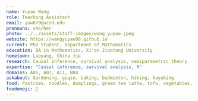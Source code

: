 ```yaml
---
name: Yuyao Wang
role: Teaching Assistant
email: yuw079@ucsd.edu
pronouns: she/her
photo: ../../assets/staff-images/wang_yuyao.jpeg
website: https://wangyuyao98.github.io
current: PhD Student, Department of Mathematics
education: BA in Mathematics, Xi'an Jiaotong University
hometown: Luoyang, China 🇹🇼
research: Causal inference, survival analysis, semiparametric theory
expertise: "Causal inference, survival analysis, R"
domains: A05, A07, A11, B04
askabout: Gardening, guqin, baking, badminton, hiking, kayaking
food: Pastries, noodles, dumplings, green tea latte, tofu, vegetables, fruits, fish
foodemoji: 🍞
---
```

